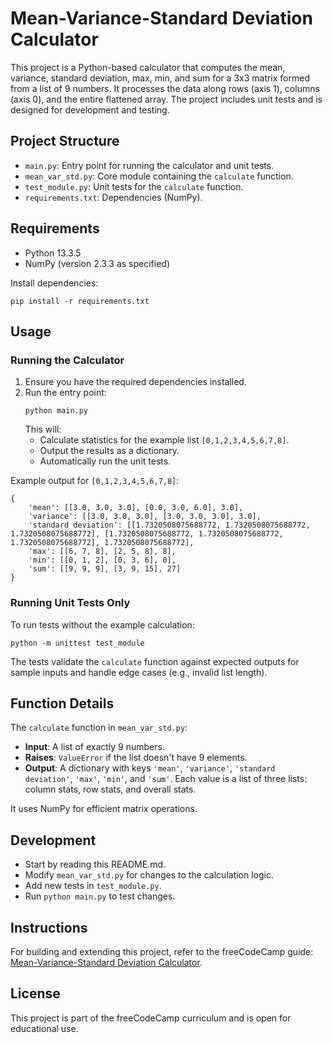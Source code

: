 # Mean-Variance-Standard Deviation Calculator

This project is a Python-based calculator that computes the mean, variance, standard deviation, max, min, and sum for a 3x3 matrix formed from a list of 9 numbers. It processes the data along rows (axis 1), columns (axis 0), and the entire flattened array. The project includes unit tests and is designed for development and testing.

## Project Structure

- `main.py`: Entry point for running the calculator and unit tests.
- `mean_var_std.py`: Core module containing the `calculate` function.
- `test_module.py`: Unit tests for the `calculate` function.
- `requirements.txt`: Dependencies (NumPy).

## Requirements

- Python 13.3.5
- NumPy (version 2.3.3 as specified)

Install dependencies:
```
pip install -r requirements.txt
```

## Usage

### Running the Calculator

1. Ensure you have the required dependencies installed.
2. Run the entry point:
   ```
   python main.py
   ```
   This will:
   - Calculate statistics for the example list `[0,1,2,3,4,5,6,7,8]`.
   - Output the results as a dictionary.
   - Automatically run the unit tests.

Example output for `[0,1,2,3,4,5,6,7,8]`:
```
{
    'mean': [[3.0, 3.0, 3.0], [0.0, 3.0, 6.0], 3.0],
    'variance': [[3.0, 3.0, 3.0], [3.0, 3.0, 3.0], 3.0],
    'standard deviation': [[1.7320508075688772, 1.7320508075688772, 1.7320508075688772], [1.7320508075688772, 1.7320508075688772, 1.7320508075688772], 1.7320508075688772],
    'max': [[6, 7, 8], [2, 5, 8], 8],
    'min': [[0, 1, 2], [0, 3, 6], 0],
    'sum': [[9, 9, 9], [3, 9, 15], 27]
}
```

### Running Unit Tests Only

To run tests without the example calculation:
```
python -m unittest test_module
```

The tests validate the `calculate` function against expected outputs for sample inputs and handle edge cases (e.g., invalid list length).

## Function Details

The `calculate` function in `mean_var_std.py`:
- **Input**: A list of exactly 9 numbers.
- **Raises**: `ValueError` if the list doesn't have 9 elements.
- **Output**: A dictionary with keys `'mean'`, `'variance'`, `'standard deviation'`, `'max'`, `'min'`, and `'sum'`. Each value is a list of three lists: column stats, row stats, and overall stats.

It uses NumPy for efficient matrix operations.

## Development

- Start by reading this README.md.
- Modify `mean_var_std.py` for changes to the calculation logic.
- Add new tests in `test_module.py`.
- Run `python main.py` to test changes.

## Instructions

For building and extending this project, refer to the freeCodeCamp guide: [Mean-Variance-Standard Deviation Calculator](https://www.freecodecamp.org/learn/data-analysis-with-python/data-analysis-with-python-projects/mean-variance-standard-deviation-calculator).

## License

This project is part of the freeCodeCamp curriculum and is open for educational use.
